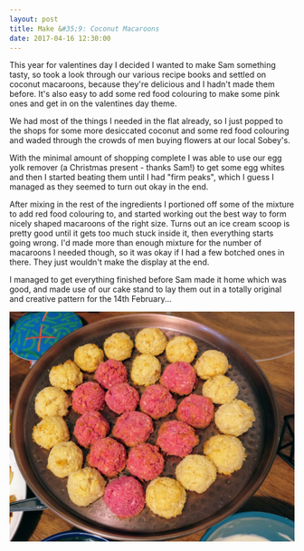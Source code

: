 ```yaml
---
layout: post
title: Make &#35;9: Coconut Macaroons
date: 2017-04-16 12:30:00
---
```


This year for valentines day I decided I wanted to make Sam something tasty, so took a look through our various recipe books and settled on coconut macaroons, because they're delicious and I hadn't made them before. It's also easy to add some red food colouring to make some pink ones and get in on the valentines day theme.

We had most of the things I needed in the flat already, so I just popped to the shops for some more desiccated coconut and some red food colouring and waded through the crowds of men buying flowers at our local Sobey's.

With the minimal amount of shopping complete I was able to use our egg yolk remover (a Christmas present - thanks Sam!) to get some egg whites and then I started beating them until I had "firm peaks", which I guess I managed as they seemed to turn out okay in the end.

After mixing in the rest of the ingredients I portioned off some of the mixture to add red food colouring to, and started working out the best way to form nicely shaped macaroons of the right size. Turns out an ice cream scoop is pretty good until it gets too much stuck inside it, then everything starts going wrong. I'd made more than enough mixture for the number of macaroons I needed though, so it was okay if I had a few botched ones in there. They just wouldn't make the display at the end.

I managed to get everything finished before Sam made it home which was good, and made use of our cake stand to lay them out in a totally original and creative pattern for the 14th February...

![An original arrangement...](/assets/images/makes/9-1.jpg)
